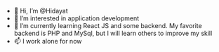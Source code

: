 - 👋 Hi, I’m @Hidayat
- 👀 I’m interested in application development 
- 🌱 I’m currently learning React JS and some backend. My favorite backend is PHP and MySql, but I will learn others to improve my skill
- 📫 I work alone for now

<!---
HidayatLahabu/HidayatLahabu is a ✨ special ✨ repository because its `README.md` (this file) appears on your GitHub profile.
You can click the Preview link to take a look at your changes.
--->

